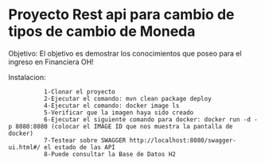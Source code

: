 # Proyecto Rest api para cambio de tipos de cambio de Moneda
 
 Objetivo: El objetivo es demostrar los conocimientos que poseo para el ingreso en Financiera OH!
 
 Instalacion: 
 
              1-Clonar el proyecto 
              2-Ejecutar el comando: mvn clean package deploy
              4-Ejecutar el comando: docker image ls
              5-Verificar que la imagen haya sido creado
              6-Ejecutar el siguiente comando para docker: docker run -d -p 8080:8080 (colocar el IMAGE ID que nos muestra la pantalla de docker)
              7-Testear sobre SWAGGER http://localhost:8080/swagger-ui.html#/ el estado de las API
              8-Puede consultar la Base de Datos H2 
